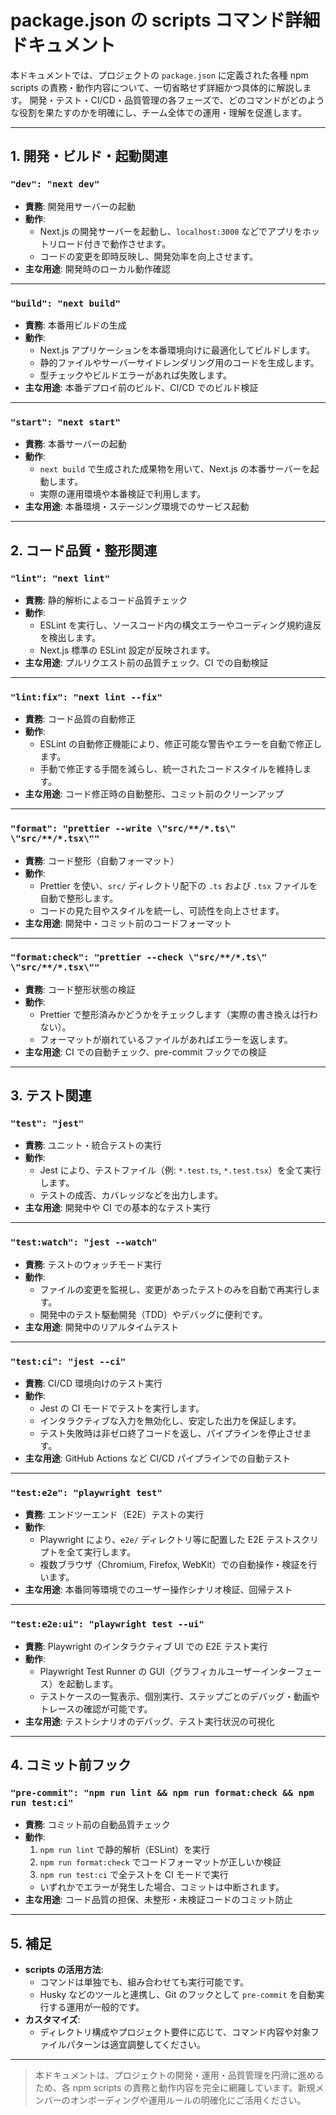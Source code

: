 # package.json の scripts コマンド詳細ドキュメント

本ドキュメントでは、プロジェクトの `package.json` に定義された各種 npm scripts の責務・動作内容について、一切省略せず詳細かつ具体的に解説します。
開発・テスト・CI/CD・品質管理の各フェーズで、どのコマンドがどのような役割を果たすのかを明確にし、チーム全体での運用・理解を促進します。

---

## 1. 開発・ビルド・起動関連

### `"dev": "next dev"`

-   **責務**: 開発用サーバーの起動
-   **動作**:
    -   Next.js の開発サーバーを起動し、`localhost:3000` などでアプリをホットリロード付きで動作させます。
    -   コードの変更を即時反映し、開発効率を向上させます。
-   **主な用途**: 開発時のローカル動作確認

---

### `"build": "next build"`

-   **責務**: 本番用ビルドの生成
-   **動作**:
    -   Next.js アプリケーションを本番環境向けに最適化してビルドします。
    -   静的ファイルやサーバーサイドレンダリング用のコードを生成します。
    -   型チェックやビルドエラーがあれば失敗します。
-   **主な用途**: 本番デプロイ前のビルド、CI/CD でのビルド検証

---

### `"start": "next start"`

-   **責務**: 本番サーバーの起動
-   **動作**:
    -   `next build` で生成された成果物を用いて、Next.js の本番サーバーを起動します。
    -   実際の運用環境や本番検証で利用します。
-   **主な用途**: 本番環境・ステージング環境でのサービス起動

---

## 2. コード品質・整形関連

### `"lint": "next lint"`

-   **責務**: 静的解析によるコード品質チェック
-   **動作**:
    -   ESLint を実行し、ソースコード内の構文エラーやコーディング規約違反を検出します。
    -   Next.js 標準の ESLint 設定が反映されます。
-   **主な用途**: プルリクエスト前の品質チェック、CI での自動検証

---

### `"lint:fix": "next lint --fix"`

-   **責務**: コード品質の自動修正
-   **動作**:
    -   ESLint の自動修正機能により、修正可能な警告やエラーを自動で修正します。
    -   手動で修正する手間を減らし、統一されたコードスタイルを維持します。
-   **主な用途**: コード修正時の自動整形、コミット前のクリーンアップ

---

### `"format": "prettier --write \"src/**/*.ts\" \"src/**/*.tsx\""`

-   **責務**: コード整形（自動フォーマット）
-   **動作**:
    -   Prettier を使い、`src/` ディレクトリ配下の `.ts` および `.tsx` ファイルを自動で整形します。
    -   コードの見た目やスタイルを統一し、可読性を向上させます。
-   **主な用途**: 開発中・コミット前のコードフォーマット

---

### `"format:check": "prettier --check \"src/**/*.ts\" \"src/**/*.tsx\""`

-   **責務**: コード整形状態の検証
-   **動作**:
    -   Prettier で整形済みかどうかをチェックします（実際の書き換えは行わない）。
    -   フォーマットが崩れているファイルがあればエラーを返します。
-   **主な用途**: CI での自動チェック、pre-commit フックでの検証

---

## 3. テスト関連

### `"test": "jest"`

-   **責務**: ユニット・統合テストの実行
-   **動作**:
    -   Jest により、テストファイル（例: `*.test.ts`, `*.test.tsx`）を全て実行します。
    -   テストの成否、カバレッジなどを出力します。
-   **主な用途**: 開発中や CI での基本的なテスト実行

---

### `"test:watch": "jest --watch"`

-   **責務**: テストのウォッチモード実行
-   **動作**:
    -   ファイルの変更を監視し、変更があったテストのみを自動で再実行します。
    -   開発中のテスト駆動開発（TDD）やデバッグに便利です。
-   **主な用途**: 開発中のリアルタイムテスト

---

### `"test:ci": "jest --ci"`

-   **責務**: CI/CD 環境向けのテスト実行
-   **動作**:
    -   Jest の CI モードでテストを実行します。
    -   インタラクティブな入力を無効化し、安定した出力を保証します。
    -   テスト失敗時は非ゼロ終了コードを返し、パイプラインを停止させます。
-   **主な用途**: GitHub Actions など CI/CD パイプラインでの自動テスト

---

### `"test:e2e": "playwright test"`

-   **責務**: エンドツーエンド（E2E）テストの実行
-   **動作**:
    -   Playwright により、`e2e/` ディレクトリ等に配置した E2E テストスクリプトを全て実行します。
    -   複数ブラウザ（Chromium, Firefox, WebKit）での自動操作・検証を行います。
-   **主な用途**: 本番同等環境でのユーザー操作シナリオ検証、回帰テスト

---

### `"test:e2e:ui": "playwright test --ui"`

-   **責務**: Playwright のインタラクティブ UI での E2E テスト実行
-   **動作**:
    -   Playwright Test Runner の GUI（グラフィカルユーザーインターフェース）を起動します。
    -   テストケースの一覧表示、個別実行、ステップごとのデバッグ・動画やトレースの確認が可能です。
-   **主な用途**: テストシナリオのデバッグ、テスト実行状況の可視化

---

## 4. コミット前フック

### `"pre-commit": "npm run lint && npm run format:check && npm run test:ci"`

-   **責務**: コミット前の自動品質チェック
-   **動作**:
    1. `npm run lint` で静的解析（ESLint）を実行
    2. `npm run format:check` でコードフォーマットが正しいか検証
    3. `npm run test:ci` で全テストを CI モードで実行
    -   いずれかでエラーが発生した場合、コミットは中断されます。
-   **主な用途**: コード品質の担保、未整形・未検証コードのコミット防止

---

## 5. 補足

-   **scripts の活用方法**:
    -   コマンドは単独でも、組み合わせても実行可能です。
    -   Husky などのツールと連携し、Git のフックとして `pre-commit` を自動実行する運用が一般的です。
-   **カスタマイズ**:
    -   ディレクトリ構成やプロジェクト要件に応じて、コマンド内容や対象ファイルパターンは適宜調整してください。

---

> 本ドキュメントは、プロジェクトの開発・運用・品質管理を円滑に進めるため、各 npm scripts の責務と動作内容を完全に網羅しています。新規メンバーのオンボーディングや運用ルールの明確化にご活用ください。
